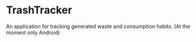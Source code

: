 # TrashTracker
An application for tracking generated waste and consumption habits. (At the moment only Android)
